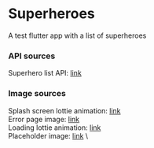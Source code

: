 # Superheroes
A test flutter app with a list of superheroes

### API sources
Superhero list API: [link](https://akabab.github.io/superhero-api/api/all.json)

### Image sources
Splash screen lottie animation: [link](https://lottiefiles.com/free-animation/cat-hero-clGf66MdaS)
\
Error page image: [link](https://media.istockphoto.com/id/1366541950/vector/a-dejected-cat.jpg?s=612x612&w=0&k=20&c=IYF43fLoTlJWnIlBM5vDjhTZZmQ31h_a_R7GH0YIWn0=)
\
Loading lottie animation: [link](https://lottiefiles.com/free-animation/spinner-loading-eiB2QvYsDW)
\
Placeholder image: [link](https://www.proedsolutions.com/wp-content/themes/micron/images/placeholders/placeholder_large_dark.jpg)
\
